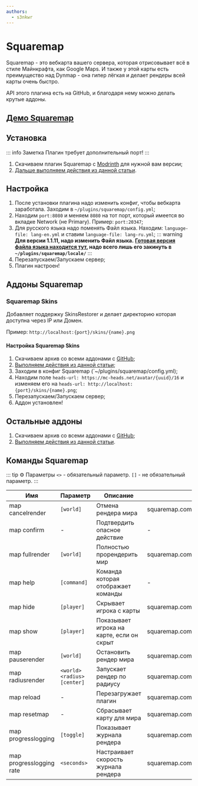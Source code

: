 ```yaml
---
authors: 
  - s3nkwr
---
```


# Squaremap

<!-- markdownlint-disable MD055 -->
<!-- Возможно ошибка, но вайтпрессу на это по барабану -->

Squaremap - это вебкарта вашего сервера, которая отрисовывает всё в стиле Майнкрафта, как Google Maps.
И также у этой карты есть преимущество над Dynmap - она гипер лёгкая и делает рендеры всей карты очень быстро.

API этого плагина есть на GitHub, и благодаря нему можно делать крутые аддоны.

## [Демо Squaremap](https://squaremap-demo.jpenilla.xyz/)

## Установка

::: info Заметка
Плагин требует дополнительный порт!
:::

1. Скачиваем плагин Squaremap с [Modrinth](https://modrinth.com/plugin/squaremap) для нужной вам версии;
2. [Дальше выполняем действия из данной статьи](https://wiki.play2go.cloud/minecraft/installplugins).

## Настройка

1. После установки плагина надо изменить конфиг, чтобы вебкарта заработала. Заходим в `~/plugins/squaremap/config.yml`;
2. Находим `port:8080` и меняем `8080` на тот порт, который имеется во вкладке Network (не Primary). Пример: `port:20347`;
3. Для русского языка надо поменять Файл языка. Находим: `language-file: lang-en.yml` и ставим `language-file: lang-ru.yml`;
   ::: warning
   **Для версии 1.1.11, надо изменить Файл языка.** **[Готовая версия файла языка находится тут](https://minhaskamal.github.io/DownGit/#/home?url=https://github.com/jpenilla/squaremap/blob/master/common/src/main/resources/locale/lang-ru.yml), надо всего лишь его закинуть в `~/plugins/squaremap/locale/`**
   :::
4. Перезапускаем/Запускаем сервер;
5. Плагин настроен!

## Аддоны Squaremap

### Squaremap Skins

Добавляет поддержку SkinsRestorer и делает директорию которая доступна через IP или Домен.

Пример: `http://localhost:{port}/skins/{name}.png`

#### Настройка Squaremap Skins

1. Скачиваем архив со всеми аддонами с [GitHub](https://nightly.link/jpenilla/squaremap-addons/workflows/build/master/artifacts.zip);
2. [Выполняем действия из данной статьи](https://wiki.play2go.cloud/minecraft/installplugins);
3. Заходим в конфиг Squaremap (`~/plugins/squaremap/config.yml);
4. Находим поле `heads-url: https://mc-heads.net/avatar/{uuid}/16` и изменяем его на `heads-url: http://localhost:{port}/skins/{name}.png`;
5. Перезапускаем/Запускаем сервер;
6. Аддон установлен!

## Остальные аддоны

1. Скачиваем архив со всеми аддонами с [GitHub](https://nightly.link/jpenilla/squaremap-addons/workflows/build/master/artifacts.zip);
2. [Выполняем действия из данной статьи](https://wiki.play2go.cloud/minecraft/installplugins).

## Команды Squaremap

::: tip :gear: Параметры
`<>` - обязательный параметр.
`[]` - не обязательный параметр.
:::

| Имя | Параметр | Описание | Право |
| ----------- | ----------- | ----------- | ----------- |
map cancelrender | `[world]` | Отмена рендера мира | squaremap.command.cancelrender |
map confirm | - | Подтвердить опасное действие  | - |
map fullrender | `[world]` | Полностью прорендерить мир | squaremap.command.fullrender |
map help | `[command]` | Команда которая отображает команды | - |
map hide | `[player]` | Скрывает игрока с карты | squaremap.command.hide |
map show | `[player]` | Показывает игрока на карте, если он скрыт | squaremap.command.show |  
map pauserender | `[world]` | Остановить рендер мира | squaremap.command.pauserender |
map radiusrender | `<world> <radius> [center]` | Запускает рендер по радиусу | squaremap.command.radiusrender |
map reload | - | Перезагружает плагин | squaremap.command.reload |
map resetmap | - | Сбрасывает карту для мира | squaremap.command.resetmap |
map progresslogging | `[toggle]` | Показывает журнала рендера | squaremap.command.progresslogging |
map progresslogging rate | `<seconds>` | Настраивает скорость журнала рендера | squaremap.command.progresslogging |
